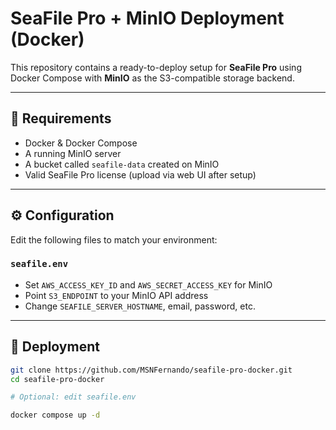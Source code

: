 # SeaFile Pro + MinIO Deployment (Docker)

This repository contains a ready-to-deploy setup for **SeaFile Pro** using Docker Compose with **MinIO** as the S3-compatible storage backend.

---

## 🔧 Requirements

- Docker & Docker Compose
- A running MinIO server
- A bucket called `seafile-data` created on MinIO
- Valid SeaFile Pro license (upload via web UI after setup)

---

## ⚙️ Configuration

Edit the following files to match your environment:

### `seafile.env`
- Set `AWS_ACCESS_KEY_ID` and `AWS_SECRET_ACCESS_KEY` for MinIO
- Point `S3_ENDPOINT` to your MinIO API address
- Change `SEAFILE_SERVER_HOSTNAME`, email, password, etc.

---

## 🚀 Deployment

```bash
git clone https://github.com/MSNFernando/seafile-pro-docker.git
cd seafile-pro-docker

# Optional: edit seafile.env

docker compose up -d
